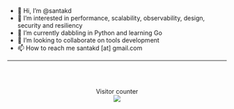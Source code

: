 - 👋 Hi, I’m @santakd
- 👀 I’m interested in performance, scalability, observability, design, security and resiliency
- 🌱 I’m currently dabbling in Python and learning Go
- 💞️ I’m looking to collaborate on tools development
- 📫 How to reach me santakd [at] gmail.com

<!---
santakd/santakd is a ✨ special ✨ repository because its `README.md` (this file) appears on your GitHub profile.
You can click the Preview link to take a look at your changes.
--->

<hr>
<br>
<br>

<p align="center"> 
  Visitor counter<br>
  <img src="https://profile-counter.glitch.me/santakd/count.svg" />
</p>

<br>
<br>
